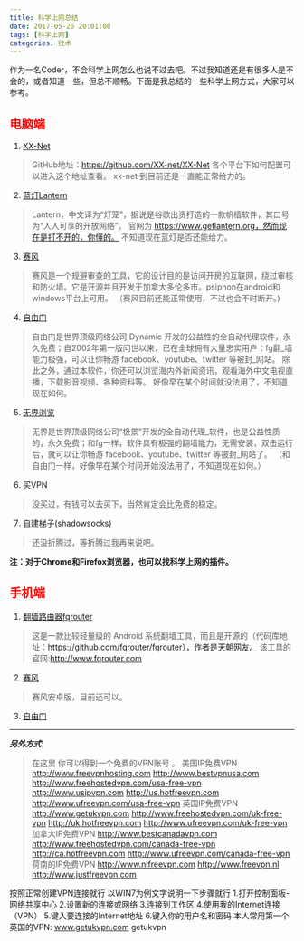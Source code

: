 ```yaml
---
title: 科学上网总结
date: 2017-05-26 20:01:08
tags: [科学上网]
categories: 技术
---
```


作为一名Coder，不会科学上网怎么也说不过去吧。不过我知道还是有很多人是不会的，或者知道一些，但总不顺畅。下面是我总结的一些科学上网方式，大家可以参考。

<font color="#f00">电脑端</font>
---

1. [XX-Net](https://github.com/XX-net/XX-Net/wiki/%E4%B8%AD%E6%96%87%E6%96%87%E6%A1%A3)
> GitHub地址：https://github.com/XX-net/XX-Net
> 各个平台下如何配置可以进入这个地址查看。
> xx-net 到目前还是一直能正常给力的。

2. [蓝灯Lantern](https://www.getlantern.org/)
> Lantern，中文译为“灯笼”，据说是谷歌出资打造的一款帆樯软件，其口号为“人人可享的开放网络”。
> 官网为 https://www.getlantern.org，然而现在是打不开的，你懂的。
> 不知道现在蓝灯是否还能给力。

3. [赛风](https://s3.amazonaws.com/psiphon/web/mjr4-p23r-puwl/zh/download.html)
> 赛风是一个规避审查的工具，它的设计目的是访问开房的互联网，绕过审核和防火墙。它是开源并且开发于加拿大多伦多市。psiphon在android和windows平台上可用。
> （赛风目前还能正常使用，不过也会不时断开。)

4. [自由门](http://webapi.br.baidu.com/v2/type/0x3/subtype/0x40000017/safe_page.html#url=http://dongtaiwang.com/loc/phome.php?v=7.54p&l=804)
> 自由门是世界顶级网络公司 Dynamic 开发的公益性的全自动代理软件，永久免费；自2002年第一版问世以来，已在全球拥有大量忠实用户；fg翻_墙能力极强，可以让你畅游 facebook、youtube、twitter 等被封_网站。 除此之外，通过本软件，你还可以浏览海内外新闻资讯，观看海外中文电视直播，下载影音视频、各种资料等。 
> 好像早在某个时间就没法用了，不知道现在如何。

5. [无界浏览](http://www.wujieliulan.com/download.php)
> 无界是世界顶级网络公司“极景”开发的全自动代理_软件，也是公益性质的，永久免费；和fg一样，软件具有极强的翻墙能力，无需安装，双击运行后，就可以让你畅游 facebook、youtube、twitter 等被封_网站了。
> （和自由门一样，好像早在某个时间开始没法用了，不知道现在如何。）

6. 买VPN
> 没买过，有钱可以去买下，当然肯定会比免费的稳定。

7. 自建梯子(shadowsocks)
> 还没折腾过，等折腾过我再来说吧。

**注：对于Chrome和Firefox浏览器，也可以找科学上网的插件。**


<font color="#f00">手机端</font>
---

1. [翻墙路由器fqrouter](https://github.com/fqrouter/fqrouter)
> 这是一款比较轻量级的 Android 系统翻墙工具，而且是开源的（代码库地址：https://github.com/fqrouter/fqrouter），作者是天朝网友。
> 该工具的官网:http://www.fqrouter.com

2. [赛风](https://s3.amazonaws.com/psiphon/web/mjr4-p23r-puwl/PsiphonAndroid.apk)
> 赛风安卓版，目前还可以。

3. [自由门](http://www.wujieliulan.com/download.php)




---

***另外方式:***

> 在这里 你可以得到一个免费的VPN账号 。 
美国IP免费VPN
http://www.freevpnhosting.com
http://www.bestvpnusa.com
http://www.freehostedvpn.com/usa-free-vpn
http://www.usipvpn.com
http://us.hotfreevpn.com
http://www.ufreevpn.com/usa-free-vpn
英国IP免费VPN
http://www.getukvpn.com
http://www.freehostedvpn.com/uk-free-vpn
http://uk.hotfreevpn.com
http://www.ufreevpn.com/uk-free-vpn
加拿大IP免费VPN
http://www.bestcanadavpn.com 
http://www.freehostedvpn.com/canada-free-vpn
http://ca.hotfreevpn.com
http://www.ufreevpn.com/canada-free-vpn
荷南的IP免费VPN
http://www.nlfreevpn.com
http://www.freevpn.nl
http://www.justfreevpn.com

按照正常创建VPN连接就行 以WIN7为例文字说明一下步骤就行
1.打开控制面板-网络共享中心
2.设置新的连接或网络
3.连接到工作区
4.使用我的Internet连接（VPN）
5.键入要连接的Internet地址
6.键入你的用户名和密码
本人常用第一个英国的VPN: www.getukvpn.com  getukvpn  



